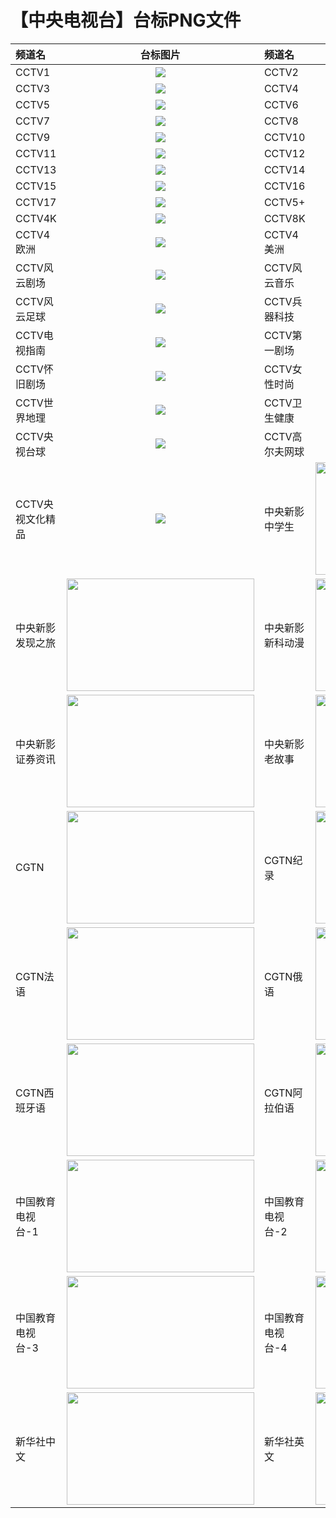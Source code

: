 # 【中央电视台】台标PNG文件
|频道名|台标图片|频道名|台标图片|
|:---|:---:|:---|:---:|
|CCTV1|<img src="https://raw.githubusercontent.com/wanglindl/TVlogo/main/img/CCTV1.png">|CCTV2|<img src="https://raw.githubusercontent.com/wanglindl/TVlogo/main/img/CCTV2.png">|
|CCTV3|<img src="https://raw.githubusercontent.com/wanglindl/TVlogo/main/img/CCTV3.png">|CCTV4|<img src="https://raw.githubusercontent.com/wanglindl/TVlogo/main/img/CCTV4.png">|
|CCTV5|<img src="https://raw.githubusercontent.com/wanglindl/TVlogo/main/img/CCTV5.png">|CCTV6|<img src="https://raw.githubusercontent.com/wanglindl/TVlogo/main/img/CCTV6.png">|
|CCTV7|<img src="https://raw.githubusercontent.com/wanglindl/TVlogo/main/img/CCTV7.png">|CCTV8|<img src="https://raw.githubusercontent.com/wanglindl/TVlogo/main/img/CCTV8.png">|
|CCTV9|<img src="https://raw.githubusercontent.com/wanglindl/TVlogo/main/img/CCTV9.png">|CCTV10|<img src="https://raw.githubusercontent.com/wanglindl/TVlogo/main/img/CCTV10.png">|
|CCTV11|<img src="https://raw.githubusercontent.com/wanglindl/TVlogo/main/img/CCTV11.png">|CCTV12|<img src="https://raw.githubusercontent.com/wanglindl/TVlogo/main/img/CCTV12.png">|
|CCTV13|<img src="https://raw.githubusercontent.com/wanglindl/TVlogo/main/img/CCTV13.png">|CCTV14|<img src="https://raw.githubusercontent.com/wanglindl/TVlogo/main/img/CCTV14.png">|
|CCTV15|<img src="https://raw.githubusercontent.com/wanglindl/TVlogo/main/img/CCTV15.png">|CCTV16|<img src="https://raw.githubusercontent.com/wanglindl/TVlogo/main/img/CCTV16.png">|
|CCTV17|<img src="https://raw.githubusercontent.com/wanglindl/TVlogo/main/img/CCTV17.png">|CCTV5+|<img src="https://raw.githubusercontent.com/wanglindl/TVlogo/main/img/CCTV5plus.png">|
|CCTV4K|<img src="https://raw.githubusercontent.com/wanglindl/TVlogo/main/img/CCTV4K.png">|CCTV8K|<img src="https://raw.githubusercontent.com/wanglindl/TVlogo/main/img/CCTV8K.png">|
|CCTV4欧洲|<img src="https://raw.githubusercontent.com/wanglindl/TVlogo/main/img/CCTV4oz.png">|CCTV4美洲|<img src="https://raw.githubusercontent.com/wanglindl/TVlogo/main/img/CCTV4mz.png">|
|CCTV风云剧场|<img src="https://raw.githubusercontent.com/wanglindl/TVlogo/main/img/CCTVfyjc.png">|CCTV风云音乐|<img src="https://raw.githubusercontent.com/wanglindl/TVlogo/main/img/CCTVfyyy.png">|
|CCTV风云足球|<img src="https://raw.githubusercontent.com/wanglindl/TVlogo/main/img/CCTVfyzq.png">|CCTV兵器科技|<img src="https://raw.githubusercontent.com/wanglindl/TVlogo/main/img/CCTVbqkj.png">|
|CCTV电视指南|<img src="https://raw.githubusercontent.com/wanglindl/TVlogo/main/img/CCTVdszn.png">|CCTV第一剧场|<img src="https://raw.githubusercontent.com/wanglindl/TVlogo/main/img/CCTVdyjc.png">|
|CCTV怀旧剧场|<img src="https://raw.githubusercontent.com/wanglindl/TVlogo/main/img/CCTVhjjc.png">|CCTV女性时尚|<img src="https://raw.githubusercontent.com/wanglindl/TVlogo/main/img/CCTVnxss.png">|
|CCTV世界地理|<img src="https://raw.githubusercontent.com/wanglindl/TVlogo/main/img/CCTVsjdl.png">|CCTV卫生健康|<img src="https://raw.githubusercontent.com/wanglindl/TVlogo/main/img/CCTVwsjk.png">|
|CCTV央视台球|<img src="https://raw.githubusercontent.com/wanglindl/TVlogo/main/img/CCTVystq.png">|CCTV高尔夫网球|<img src="https://raw.githubusercontent.com/wanglindl/TVlogo/main/img/CCTVgefwq.png">|
|CCTV央视文化精品|<img src="https://raw.githubusercontent.com/wanglindl/TVlogo/main/img/CCTVyswhjp.png">|中央新影中学生|<img src="https://raw.githubusercontent.com/wanglindl/TVLogo/main/img/CNDzxs.png" width="300" height="180">|
|中央新影发现之旅|<img src="https://raw.githubusercontent.com/wanglindl/TVLogo/main/img/CNDfxzl.png" width="300" height="180">|中央新影新科动漫|<img src="https://raw.githubusercontent.com/wanglindl/TVLogo/main/img/CNDxkdm.png" width="300" height="180">|
|中央新影证券资讯|<img src="https://raw.githubusercontent.com/wanglindl/TVLogo/main/img/CNDzqzx.png" width="300" height="180">|中央新影老故事|<img src="https://raw.githubusercontent.com/wanglindl/TVLogo/main/img/CNDlgs.png" width="300" height="180">|
|CGTN|<img src="https://raw.githubusercontent.com/wanglindl/TVLogo/main/img/CGTN.png" width="300" height="180">|CGTN纪录|<img src="https://raw.githubusercontent.com/wanglindl/TVLogo/main/img/CGTNjilu.png" width="300" height="180">|
|CGTN法语|<img src="https://raw.githubusercontent.com/wanglindl/TVLogo/main/img/CGTNfy.png" width="300" height="180">|CGTN俄语|<img src="https://raw.githubusercontent.com/wanglindl/TVLogo/main/img/CGTNey.png" width="300" height="180">|
|CGTN西班牙语|<img src="https://raw.githubusercontent.com/wanglindl/TVLogo/main/img/CGTNxbyy.png" width="300" height="180">|CGTN阿拉伯语|<img src="https://raw.githubusercontent.com/wanglindl/TVLogo/main/img/CGTNalby.png" width="300" height="180">|
|中国教育电视台-1|<img src="https://raw.githubusercontent.com/wanglindl/TVLogo/main/img/CETV1.png" width="300" height="180">|中国教育电视台-2|<img src="https://raw.githubusercontent.com/wanglindl/TVLogo/main/img/CETV2.png" width="300" height="180">|
|中国教育电视台-3|<img src="https://raw.githubusercontent.com/wanglindl/TVLogo/main/img/CETV3.png" width="300" height="180">|中国教育电视台-4|<img src="https://raw.githubusercontent.com/wanglindl/TVLogo/main/img/CETV4.png" width="300" height="180">|
|新华社中文|<img src="https://raw.githubusercontent.com/wanglindl/TVLogo/main/img/CNCCN.png" width="300" height="180">|新华社英文|<img src="https://raw.githubusercontent.com/wanglindl/TVLogo/main/img/CNCEN.png" width="300" height="180">|

